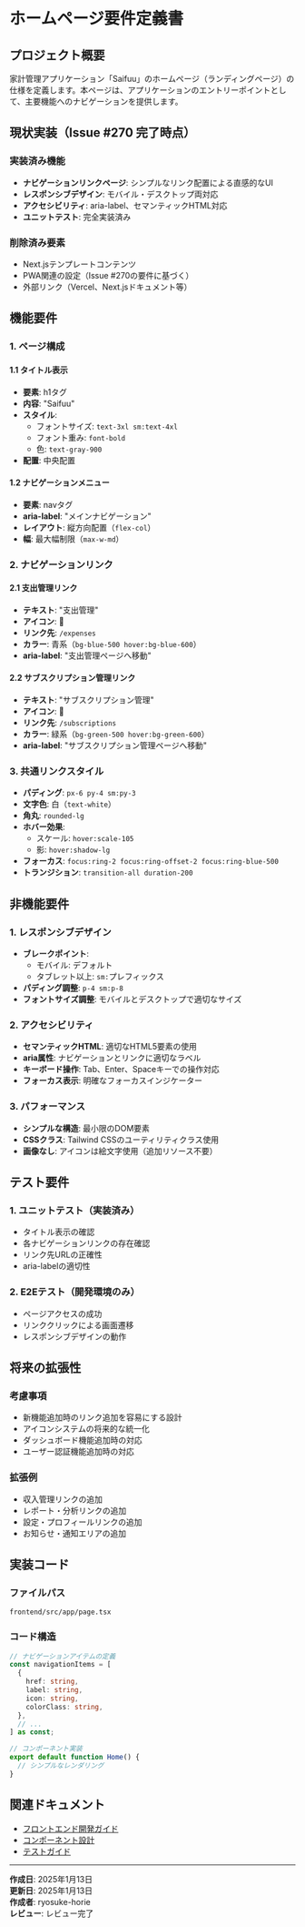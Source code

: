 <!--
tags: #プロダクト #フロントエンド #要件定義 #仕様書 #UI/UX #ナビゲーション #レスポンシブ #アクセシビリティ #React #Next.js #重要 #完了
category: 要件定義
priority: 高
status: 完了
last_updated: 2025-01-13
-->

# ホームページ要件定義書

## プロジェクト概要

家計管理アプリケーション「Saifuu」のホームページ（ランディングページ）の仕様を定義します。本ページは、アプリケーションのエントリーポイントとして、主要機能へのナビゲーションを提供します。

## 現状実装（Issue #270 完了時点）

### 実装済み機能
- **ナビゲーションリンクページ**: シンプルなリンク配置による直感的なUI
- **レスポンシブデザイン**: モバイル・デスクトップ両対応
- **アクセシビリティ**: aria-label、セマンティックHTML対応
- **ユニットテスト**: 完全実装済み

### 削除済み要素
- Next.jsテンプレートコンテンツ
- PWA関連の設定（Issue #270の要件に基づく）
- 外部リンク（Vercel、Next.jsドキュメント等）

## 機能要件

### 1. ページ構成

#### 1.1 タイトル表示
- **要素**: h1タグ
- **内容**: "Saifuu"
- **スタイル**: 
  - フォントサイズ: `text-3xl sm:text-4xl`
  - フォント重み: `font-bold`
  - 色: `text-gray-900`
- **配置**: 中央配置

#### 1.2 ナビゲーションメニュー
- **要素**: navタグ
- **aria-label**: "メインナビゲーション"
- **レイアウト**: 縦方向配置（`flex-col`）
- **幅**: 最大幅制限（`max-w-md`）

### 2. ナビゲーションリンク

#### 2.1 支出管理リンク
- **テキスト**: "支出管理"
- **アイコン**: 💸
- **リンク先**: `/expenses`
- **カラー**: 青系（`bg-blue-500 hover:bg-blue-600`）
- **aria-label**: "支出管理ページへ移動"

#### 2.2 サブスクリプション管理リンク
- **テキスト**: "サブスクリプション管理"
- **アイコン**: 📱
- **リンク先**: `/subscriptions`
- **カラー**: 緑系（`bg-green-500 hover:bg-green-600`）
- **aria-label**: "サブスクリプション管理ページへ移動"

### 3. 共通リンクスタイル
- **パディング**: `px-6 py-4 sm:py-3`
- **文字色**: 白（`text-white`）
- **角丸**: `rounded-lg`
- **ホバー効果**: 
  - スケール: `hover:scale-105`
  - 影: `hover:shadow-lg`
- **フォーカス**: `focus:ring-2 focus:ring-offset-2 focus:ring-blue-500`
- **トランジション**: `transition-all duration-200`

## 非機能要件

### 1. レスポンシブデザイン
- **ブレークポイント**: 
  - モバイル: デフォルト
  - タブレット以上: `sm:`プレフィックス
- **パディング調整**: `p-4 sm:p-8`
- **フォントサイズ調整**: モバイルとデスクトップで適切なサイズ

### 2. アクセシビリティ
- **セマンティックHTML**: 適切なHTML5要素の使用
- **aria属性**: ナビゲーションとリンクに適切なラベル
- **キーボード操作**: Tab、Enter、Spaceキーでの操作対応
- **フォーカス表示**: 明確なフォーカスインジケーター

### 3. パフォーマンス
- **シンプルな構造**: 最小限のDOM要素
- **CSSクラス**: Tailwind CSSのユーティリティクラス使用
- **画像なし**: アイコンは絵文字使用（追加リソース不要）

## テスト要件

### 1. ユニットテスト（実装済み）
- タイトル表示の確認
- 各ナビゲーションリンクの存在確認
- リンク先URLの正確性
- aria-labelの適切性

### 2. E2Eテスト（開発環境のみ）
- ページアクセスの成功
- リンククリックによる画面遷移
- レスポンシブデザインの動作

## 将来の拡張性

### 考慮事項
- 新機能追加時のリンク追加を容易にする設計
- アイコンシステムの将来的な統一化
- ダッシュボード機能追加時の対応
- ユーザー認証機能追加時の対応

### 拡張例
- 収入管理リンクの追加
- レポート・分析リンクの追加
- 設定・プロフィールリンクの追加
- お知らせ・通知エリアの追加

## 実装コード

### ファイルパス
`frontend/src/app/page.tsx`

### コード構造
```typescript
// ナビゲーションアイテムの定義
const navigationItems = [
  {
    href: string,
    label: string,
    icon: string,
    colorClass: string,
  },
  // ...
] as const;

// コンポーネント実装
export default function Home() {
  // シンプルなレンダリング
}
```

## 関連ドキュメント
- [フロントエンド開発ガイド](./フロントエンド開発/README.md)
- [コンポーネント設計](./フロントエンド開発/コンポーネント設計.md)
- [テストガイド](./テスト/テストガイド.md)

---

**作成日**: 2025年1月13日  
**更新日**: 2025年1月13日  
**作成者**: ryosuke-horie  
**レビュー**: レビュー完了